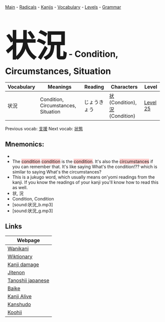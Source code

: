<style> bigfont {font-size: 100px}</style>
[Main](../README.md) -
[Radicals](../radicals.md) -
[Kanjis](../kanjis.md) -
[Vocabulary](../vocabulary.md) -
[Levels](../levels.md) -
[Grammar](../grammar.md)
# <bigfont> 状況</bigfont> - Condition, Circumstances, Situation 

| Vocabulary | Meanings | Reading | Characters | Level |
| --- | --- | --- | --- | --- |
| 状況 | Condition, Circumstances, Situation | じょうきょう |  [状](../kanjis/状.md) (Condition), [況](../kanjis/況.md) (Condition) | [Level 25](../levels/wk_level25.md) |

Previous vocab: [支援](支援.md) Next vocab: [状態](状態.md) 

## Mnemonics:

* 
* The <span style="background-color:#ffcccb"> condition</span> <span style="background-color:#ffcccb"> condition</span> is the <span style="background-color:#ffcccb"> condition</span>. It's also the <span style="background-color:#ffcccb"> circumstances</span> if you can remember that. It's like saying What's the condition!?? which is similar to saying What's the circumstances?
* This is a jukugo word, which usually means on'yomi readings from the kanji. If you know the readings of your kanji you'll know how to read this as well.
* 状, 況
* Condition, Condition
* [sound:状況_b.mp3]
* [sound:状況_g.mp3]


## Links 

| Webpage |
| --- |
| [Wanikani          ](https://www.wanikani.com/kanji/状況) |
| [Wiktionary        ](https://en.wiktionary.org/wiki/状況) |
| [Kanji damage      ](http://www.kanjidamage.com/kanji/search?utf8=✓&q=状況) |
| [Jitenon           ](https://jitenon.com/kanji/状況) |
| [Tanoshii japanese ](https://www.tanoshiijapanese.com/dictionary/kanji.cfm?k=状況) |
| [Baike             ](https://baike.baidu.com/item/状況) |
| [Kanji Alive       ](https://app.kanjialive.com/状況) |
| [Kanshudo          ](https://www.kanshudo.com/searchmn?q=状況) |
| [Koohii            ](https://kanji.koohii.com/study/kanji/状況) |
